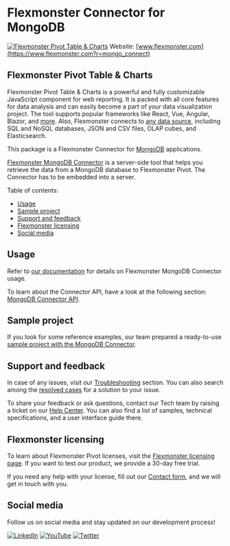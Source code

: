 # Flexmonster Connector for MongoDB

[![Flexmonster Pivot Table & Charts](https://cdn.flexmonster.com/landing.png)](https://www.flexmonster.com?r=mongo_connect)
Website: [www.flexmonster.com](https://www.flexmonster.com?r=mongo_connect)

## Flexmonster Pivot Table & Charts

Flexmonster Pivot Table & Charts is a powerful and fully customizable JavaScript component for web reporting. It is packed with all core features for data analysis and can easily become a part of your data visualization project. The tool supports popular frameworks like React, Vue, Angular, Blazor, and [more](https://www.flexmonster.com/doc/available-tutorials-integration?r=mongo_connect). Also, Flexmonster connects to [any data source](https://www.flexmonster.com/doc/supported-data-sources?r=mongo_connect), including SQL and NoSQL databases, JSON and CSV files, OLAP cubes, and Elasticsearch.

This package is a Flexmonster Connector for [MongoDB](https://www.mongodb.com/) applications.

[Flexmonster MongoDB Connector](https://www.flexmonster.com/doc/introduction-to-the-flexmonster-mongodb-connector?r=mongo_connect) is a server-side tool that helps you retrieve the data from a MongoDB database to Flexmonster Pivot. The Connector has to be embedded into a server.

Table of contents:

- [Usage](#usage)
- [Sample project](#sample-project)
- [Support and feedback](#support-and-feedback)
- [Flexmonster licensing](#flexmonster-licensing)
- [Social media](#social-media)

## Usage

Refer to [our documentation](https://www.flexmonster.com/doc/mongodb-connector?r=mongo_connect) for details on Flexmonster MongoDB Connector usage.

To learn about the Connector API, have a look at the following section: [MongoDB Connector API](https://www.flexmonster.com/api/all-methods?r=mongo_connect).

## Sample project

If you look for some reference examples, our team prepared a ready-to-use [sample project with the MongoDB Connector](https://github.com/flexmonster/pivot-mongo).

## Support and feedback

In case of any issues, visit our [Troubleshooting](https://www.flexmonster.com/doc/typical-errors?r=mongo_connect) section. You can also search among the [resolved cases](https://www.flexmonster.com/technical-support?r=mongo_connect) for a solution to your issue.

To share your feedback or ask questions, contact our Tech team by raising a ticket on our [Help Center](https://www.flexmonster.com/help-center?r=mongo_connect). You can also find a list of samples, technical specifications, and a user interface guide there.

## Flexmonster licensing

To learn about Flexmonster Pivot licenses, visit the [Flexmonster licensing page](https://www.flexmonster.com/pivot-table-editions-and-pricing?r=mongo_connect). 
If you want to test our product, we provide a 30-day free trial.

If you need any help with your license, fill out our [Contact form](https://www.flexmonster.com/contact-our-team?r=mongo_connect), and we will get in touch with you.

## Social media

Follow us on social media and stay updated on our development process!

[![LinkedIn](https://img.shields.io/badge/LinkedIn-blue?style=for-the-badge&logo=linkedin&logoColor=white)](https://linkedin.com/company/flexmonster) [![YouTube](https://img.shields.io/badge/YouTube-red?style=for-the-badge&logo=youtube&logoColor=white)](https://youtube.com/user/FlexMonsterPivot) [![Twitter](https://img.shields.io/badge/Twitter-blue?style=for-the-badge&logo=twitter&logoColor=white)](https://twitter.com/flexmonster)
